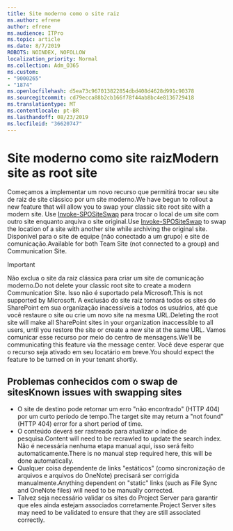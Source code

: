 ```yaml
---
title: Site moderno como o site raiz
ms.author: efrene
author: efrene
ms.audience: ITPro
ms.topic: article
ms.date: 8/7/2019
ROBOTS: NOINDEX, NOFOLLOW
localization_priority: Normal
ms.collection: Adm_O365
ms.custom:
- "9000265"
- "1874"
ms.openlocfilehash: d5ea73c967013822854dbd408d4628d991c90378
ms.sourcegitcommit: cd79ecca88b2cb166f78f44ab8bc4e8136729418
ms.translationtype: MT
ms.contentlocale: pt-BR
ms.lasthandoff: 08/23/2019
ms.locfileid: "36620747"
---
```

# <a name="modern-site-as-root-site"></a><span data-ttu-id="cbe13-102">Site moderno como site raiz</span><span class="sxs-lookup"><span data-stu-id="cbe13-102">Modern site as root site</span></span>

<span data-ttu-id="cbe13-103">Começamos a implementar um novo recurso que permitirá trocar seu site de raiz de site clássico por um site moderno.</span><span class="sxs-lookup"><span data-stu-id="cbe13-103">We have begun to rollout a new feature that will allow you to swap your classic site root site with a modern site.</span></span> <span data-ttu-id="cbe13-104">Use [Invoke-SPOSiteSwap](https://docs.microsoft.com/powershell/module/sharepoint-online/invoke-spositeswap?view=sharepoint-ps) para trocar o local de um site com outro site enquanto arquiva o site original.</span><span class="sxs-lookup"><span data-stu-id="cbe13-104">Use [Invoke-SPOSiteSwap](https://docs.microsoft.com/powershell/module/sharepoint-online/invoke-spositeswap?view=sharepoint-ps) to swap the location of a site with another site while archiving the original site.</span></span> <span data-ttu-id="cbe13-105">Disponível para o site de equipe (não conectado a um grupo) e site de comunicação.</span><span class="sxs-lookup"><span data-stu-id="cbe13-105">Available for both Team Site (not connected to a group) and Communication Site.</span></span> 

>[!Important]
> <span data-ttu-id="cbe13-106">Não exclua o site da raiz clássica para criar um site de comunicação moderno.</span><span class="sxs-lookup"><span data-stu-id="cbe13-106">Do not delete your classic root site to create a modern Communication Site.</span></span> <span data-ttu-id="cbe13-107">Isso não é suportado pela Microsoft.</span><span class="sxs-lookup"><span data-stu-id="cbe13-107">This is not supported by Microsoft.</span></span> <span data-ttu-id="cbe13-108">A exclusão do site raiz tornará todos os sites do SharePoint em sua organização inacessíveis a todos os usuários, até que você restaure o site ou crie um novo site na mesma URL.</span><span class="sxs-lookup"><span data-stu-id="cbe13-108">Deleting the root site will make all SharePoint sites in your organization inaccessible to all users, until you restore the site or create a new site at the same URL.</span></span> <span data-ttu-id="cbe13-109">Vamos comunicar esse recurso por meio do centro de mensagens.</span><span class="sxs-lookup"><span data-stu-id="cbe13-109">We’ll be communicating this feature via the message center.</span></span> <span data-ttu-id="cbe13-110">Você deve esperar que o recurso seja ativado em seu locatário em breve.</span><span class="sxs-lookup"><span data-stu-id="cbe13-110">You should expect the feature to be turned on in your tenant shortly.</span></span>

## <a name="known-issues-with-swapping-sites"></a><span data-ttu-id="cbe13-111">Problemas conhecidos com o swap de sites</span><span class="sxs-lookup"><span data-stu-id="cbe13-111">Known issues with swapping sites</span></span>
- <span data-ttu-id="cbe13-112">O site de destino pode retornar um erro "não encontrado" (HTTP 404) por um curto período de tempo.</span><span class="sxs-lookup"><span data-stu-id="cbe13-112">The target site may return a "not found" (HTTP 404) error for a short period of time.</span></span>
- <span data-ttu-id="cbe13-113">O conteúdo deverá ser rastreado para atualizar o índice de pesquisa.</span><span class="sxs-lookup"><span data-stu-id="cbe13-113">Content will need to be recrawled to update the search index.</span></span> <span data-ttu-id="cbe13-114">Não é necessária nenhuma etapa manual aqui, isso será feito automaticamente.</span><span class="sxs-lookup"><span data-stu-id="cbe13-114">There is no manual step required here, this will be done automatically.</span></span>
- <span data-ttu-id="cbe13-115">Qualquer coisa dependente de links "estáticos" (como sincronização de arquivos e arquivos do OneNote) precisará ser corrigida manualmente.</span><span class="sxs-lookup"><span data-stu-id="cbe13-115">Anything dependent on "static" links (such as File Sync and OneNote files) will need to be manually corrected.</span></span>
- <span data-ttu-id="cbe13-116">Talvez seja necessário validar os sites do Project Server para garantir que eles ainda estejam associados corretamente.</span><span class="sxs-lookup"><span data-stu-id="cbe13-116">Project Server sites may need to be validated to ensure that they are still associated correctly.</span></span> 
